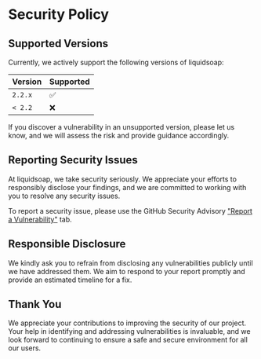 # Security Policy

## Supported Versions

Currently, we actively support the following versions of liquidsoap:

| Version | Supported          |
| ------- | ------------------ |
| `2.2.x` | :white_check_mark: |
| `< 2.2` | :x:                |

If you discover a vulnerability in an unsupported version, please let us know, and we will assess the risk and provide guidance accordingly.

## Reporting Security Issues
At liquidsoap, we take security seriously. We appreciate your efforts to responsibly disclose your findings, and we are committed to working with you to resolve any security issues.

To report a security issue, please use the GitHub Security Advisory ["Report a Vulnerability"](https://github.com/savonet/liquidsoap/security/advisories/new) tab.

## Responsible Disclosure
We kindly ask you to refrain from disclosing any vulnerabilities publicly until we have addressed them. We aim to respond to your report promptly and provide an estimated timeline for a fix.

## Thank You
We appreciate your contributions to improving the security of our project. Your help in identifying and addressing vulnerabilities is invaluable, and we look forward to continuing to ensure a safe and secure environment for all our users.
